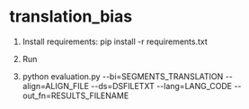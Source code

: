 # translation_bias

1. Install requirements: pip install -r requirements.txt
2. Run 

3. python evaluation.py --bi=SEGMENTS_TRANSLATION --align=ALIGN_FILE --ds=DSFILETXT --lang=LANG_CODE --out_fn=RESULTS_FILENAME

